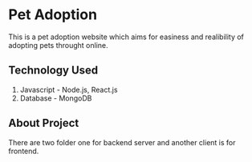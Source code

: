 # Pet Adoption 
This is a pet adoption website which aims for easiness and realibility of adopting pets throught online.

## Technology Used
1. Javascript - Node.js, React.js
2. Database - MongoDB

## About Project
There are two folder one for backend server and another client is for frontend.
